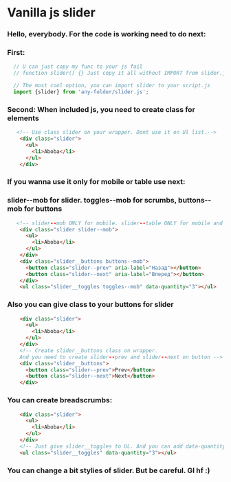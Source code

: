 # Vanilla js slider

### Hello, everybody. For the code is working need to do next:
### First:
```js
  // U can just copy my func to your js fail
  // function slider() {} Just copy it all without IMPORT from slider.js

  // The most cool option, you can import slider to your script.js
  import {slider} from 'any-folder/slider.js';
```

### Second: When included js, you need to create class for elements
```html
   <!-- Use class slider on your wrapper. Dont use it on Ul list.-->
    <div class="slider"> 
      <ul>
        <li>Aboba</li>
      </ul>
    </div>
```

### If you wanna use it only for mobile or table use next: 
### slider--mob for slider. toggles--mob for scrumbs, buttons--mob for buttons

```html
   <!-- slider--mob ONLY for mobile. slider--table ONLY for mobile and table -->
    <div class="slider slider--mob">
      <ul>
        <li>Aboba</li>
      </ul>
    </div>
    <div class="slider__buttons buttons--mob">
      <button class="slider--prev" aria-label="Назад"></button>
      <button class="slider--next" aria-label="Вперед"></button>
    </div>
    <ul class="slider__toggles toggles--mob" data-quantity="3"></ul>
```


### Also you can give class to your buttons for slider
```html
    <div class="slider"> 
      <ul>
        <li>Aboba</li>
      </ul>
    </div>
    <!-- Create slider__buttons class on wrapper. 
    And you need to create slider--prev and slider--next on button -->
    <div class="slider__buttons">
      <button class="slider--prev">Prev</button>
      <button class="slider--next">Next</button>
    </div>
```

### You can create breadscrumbs:
```html
    <div class="slider">
      <ul>
        <li>Aboba</li>
      </ul>
    </div>
    <!-- Just give slider__toggles to UL. And you can add data-quantity - how many you want scrumbs -->
    <ul class="slider__toggles" data-quantity="3"></ul>
```


### You can change a bit stylies of slider. But be careful. Gl hf :)